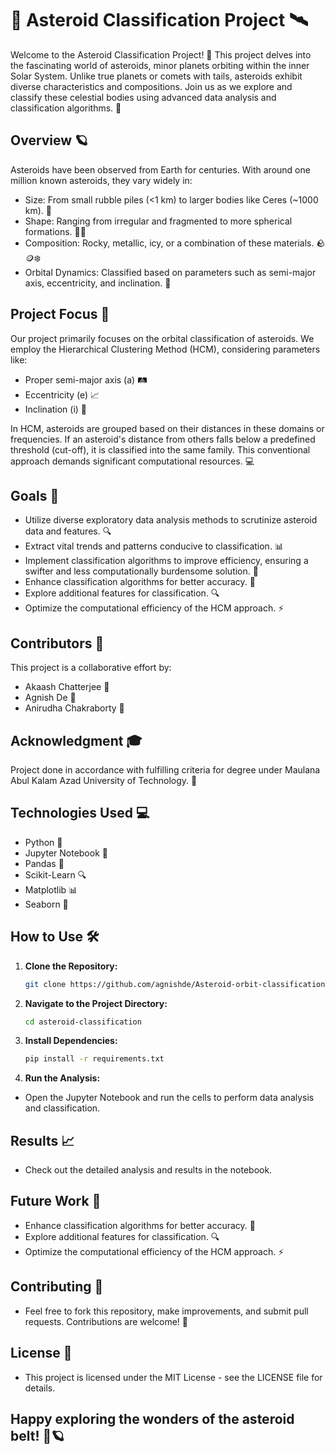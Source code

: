 # 🌌 Asteroid Classification Project 🛰️

Welcome to the Asteroid Classification Project! 🚀 This project delves into the fascinating world of asteroids, minor planets orbiting within the inner Solar System. Unlike true planets or comets with tails, asteroids exhibit diverse characteristics and compositions. Join us as we explore and classify these celestial bodies using advanced data analysis and classification algorithms. 🌠

## Overview 🪐

Asteroids have been observed from Earth for centuries. With around one million known asteroids, they vary widely in:

- Size: From small rubble piles (<1 km) to larger bodies like Ceres (~1000 km). 📏
- Shape: Ranging from irregular and fragmented to more spherical formations. 🔵🔺
- Composition: Rocky, metallic, icy, or a combination of these materials. 🪨🪙❄️
- Orbital Dynamics: Classified based on parameters such as semi-major axis, eccentricity, and inclination. 🌌

## Project Focus 🌟

Our project primarily focuses on the orbital classification of asteroids. We employ the Hierarchical Clustering Method (HCM), considering parameters like:

- Proper semi-major axis (a) 🛤️
- Eccentricity (e) 📈
- Inclination (i) 🔄

In HCM, asteroids are grouped based on their distances in these domains or frequencies. If an asteroid's distance from others falls below a predefined threshold (cut-off), it is classified into the same family. This conventional approach demands significant computational resources. 💻

## Goals 🎯

- Utilize diverse exploratory data analysis methods to scrutinize asteroid data and features. 🔍
- Extract vital trends and patterns conducive to classification. 📊
- Implement classification algorithms to improve efficiency, ensuring a swifter and less computationally burdensome solution. 🚀
- Enhance classification algorithms for better accuracy. 🧠
- Explore additional features for classification. 🔍
- Optimize the computational efficiency of the HCM approach. ⚡

## Contributors 👥

This project is a collaborative effort by:

- Akaash Chatterjee 🌟
- Agnish De 🌟
- Anirudha Chakraborty 🌟

## Acknowledgment 🎓

Project done in accordance with fulfilling criteria for degree under Maulana Abul Kalam Azad University of Technology. 🏫

## Technologies Used 💻

- Python 🐍
- Jupyter Notebook 📓
- Pandas 🐼
- Scikit-Learn 🔍
- Matplotlib 📊
- Seaborn 🌊

## How to Use 🛠️

1. **Clone the Repository:**

   ```bash
   git clone https://github.com/agnishde/Asteroid-orbit-classification.git

2. **Navigate to the Project Directory:**

   ```bash
   cd asteroid-classification

3. **Install Dependencies:**

   ```bash
   pip install -r requirements.txt

4. **Run the Analysis:**
- Open the Jupyter Notebook and run the cells to perform data analysis and classification.

## Results 📈
- Check out the detailed analysis and results in the notebook.

## Future Work 🔮
- Enhance classification algorithms for better accuracy. 🧠
- Explore additional features for classification. 🔍
- Optimize the computational efficiency of the HCM approach. ⚡

## Contributing 🤝
- Feel free to fork this repository, make improvements, and submit pull requests. Contributions are welcome! 🌟

## License 📜
- This project is licensed under the MIT License - see the LICENSE file for details.

## Happy exploring the wonders of the asteroid belt! 🌠🪐
